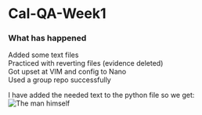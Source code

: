# Cal-QA-Week1

### What has happened

Added some text files\
Practiced with reverting files (evidence deleted)\
Got upset at VIM and config to Nano\
Used a group repo successfully

I have added the needed text to the python file so we get:  
![The man himself](https://www.reddit.com/r/PrequelMemes/comments/a31w8l/at_what_time_in_star_wars_epidsode_iii_the/)

